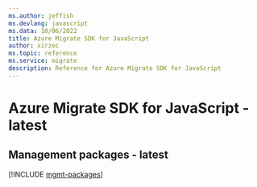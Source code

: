 ```yaml
---
ms.author: jeffish
ms.devlang: javascript
ms.data: 10/06/2022
title: Azure Migrate SDK for JavaScript
author: xirzec
ms.topic: reference
ms.service: migrate
description: Reference for Azure Migrate SDK for JavaScript
---
```

# Azure Migrate SDK for JavaScript - latest

## Management packages - latest
[!INCLUDE [mgmt-packages](migrate-mgmt-index.md)]
